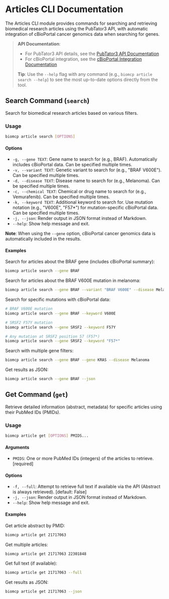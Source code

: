 # Articles CLI Documentation

The Articles CLI module provides commands for searching and retrieving biomedical research articles using the PubTator3 API, with automatic integration of cBioPortal cancer genomics data when searching for genes.

> **API Documentation**:
>
> - For PubTator3 API details, see the [PubTator3 API Documentation](../apis/pubtator3_api.md)
> - For cBioPortal integration, see the [cBioPortal Integration Documentation](../apis/cbioportal.md)
>
> **Tip**: Use the `--help` flag with any command (e.g., `biomcp article search --help`) to see the most up-to-date options directly from the tool.

## Search Command (`search`)

Search for biomedical research articles based on various filters.

### Usage

```bash
biomcp article search [OPTIONS]
```

#### Options

- `-g, --gene TEXT`: Gene name to search for (e.g., BRAF). Automatically includes cBioPortal data. Can be specified multiple times.
- `-v, --variant TEXT`: Genetic variant to search for (e.g., "BRAF V600E"). Can be specified multiple times.
- `-d, --disease TEXT`: Disease name to search for (e.g., Melanoma). Can be specified multiple times.
- `-c, --chemical TEXT`: Chemical or drug name to search for (e.g., Vemurafenib). Can be specified multiple times.
- `-k, --keyword TEXT`: Additional keyword to search for. Use mutation notation (e.g., "V600E", "F57\*") for mutation-specific cBioPortal data. Can be specified multiple times.
- `-j, --json`: Render output in JSON format instead of Markdown.
- `--help`: Show help message and exit.

**Note**: When using the `--gene` option, cBioPortal cancer genomics data is automatically included in the results.

#### Examples

Search for articles about the BRAF gene (includes cBioPortal summary):

```bash
biomcp article search --gene BRAF
```

Search for articles about the BRAF V600E mutation in melanoma:

```bash
biomcp article search --gene BRAF --variant "BRAF V600E" --disease Melanoma
```

Search for specific mutations with cBioPortal data:

```bash
# BRAF V600E mutation
biomcp article search --gene BRAF --keyword V600E

# SRSF2 F57Y mutation
biomcp article search --gene SRSF2 --keyword F57Y

# Any mutation at SRSF2 position 57 (F57*)
biomcp article search --gene SRSF2 --keyword "F57*"
```

Search with multiple gene filters:

```bash
biomcp article search --gene BRAF --gene KRAS --disease Melanoma
```

Get results as JSON:

```bash
biomcp article search --gene BRAF --json
```

## Get Command (`get`)

Retrieve detailed information (abstract, metadata) for specific articles using their PubMed IDs (PMIDs).

### Usage

```bash
biomcp article get [OPTIONS] PMIDS...
```

#### Arguments

- `PMIDS`: One or more PubMed IDs (integers) of the articles to retrieve. [required]

#### Options

- `-f, --full`: Attempt to retrieve full text if available via the API (Abstract is always retrieved). [default: False]
- `-j, --json`: Render output in JSON format instead of Markdown.
- `--help`: Show help message and exit.

#### Examples

Get article abstract by PMID:

```bash
biomcp article get 21717063
```

Get multiple articles:

```bash
biomcp article get 21717063 22301848
```

Get full text (if available):

```bash
biomcp article get 21717063 --full
```

Get results as JSON:

```bash
biomcp article get 21717063 --json
```
